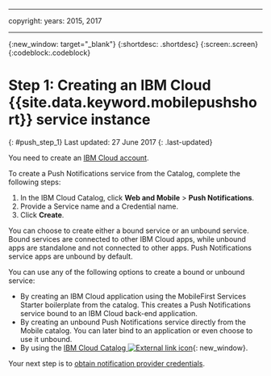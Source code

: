
---

copyright:
 years: 2015, 2017

---

{:new_window: target="_blank"}
{:shortdesc: .shortdesc}
{:screen:.screen}
{:codeblock:.codeblock}

# Step 1: Creating an IBM Cloud {{site.data.keyword.mobilepushshort}} service instance
{: #push_step_1}
Last updated: 27 June 2017
{: .last-updated}

You need to create an [IBM Cloud account](https://console.bluemix.net/registration/).

To create a Push Notifications service from the Catalog, complete the following steps:

1. In the IBM Cloud Catalog, click **Web and Mobile** > **Push Notifications**.
2. Provide a Service name and a Credential name. 
3. Click **Create**. 

You can choose to create either a bound service or an unbound service. Bound services are connected to other IBM Cloud apps, while unbound apps are standalone and not connected to other apps. Push Notifications service apps are unbound by default.

You can use any of the following options to create a bound or unbound service:

- By creating an IBM Cloud application using the MobileFirst Services Starter boilerplate from the catalog. This creates a Push Notifications service bound to an IBM Cloud back-end application.
- By creating an unbound Push Notifications service directly from the Mobile catalog. You can later bind to an application or even choose to use it unbound. 
- By using the [IBM Cloud Catalog ![External link icon](../../icons/launch-glyph.svg "External link icon")](https://console.ng.bluemix.net/catalog/){: new_window}.


Your next step is to [obtain notification provider credentials](push_step_1.html).




